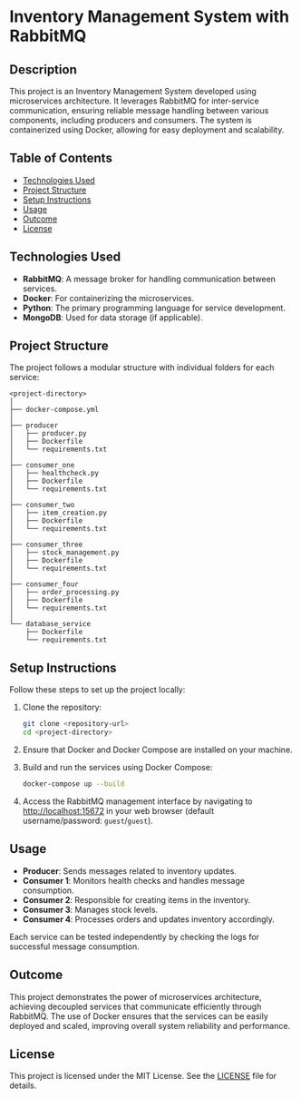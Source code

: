 # Inventory Management System with RabbitMQ

## Description
This project is an Inventory Management System developed using microservices architecture. It leverages RabbitMQ for inter-service communication, ensuring reliable message handling between various components, including producers and consumers. The system is containerized using Docker, allowing for easy deployment and scalability.

## Table of Contents
- [Technologies Used](#technologies-used)
- [Project Structure](#project-structure)
- [Setup Instructions](#setup-instructions)
- [Usage](#usage)
- [Outcome](#outcome)
- [License](#license)

## Technologies Used
- **RabbitMQ**: A message broker for handling communication between services.
- **Docker**: For containerizing the microservices.
- **Python**: The primary programming language for service development.
- **MongoDB**: Used for data storage (if applicable).

## Project Structure
The project follows a modular structure with individual folders for each service:

```plaintext
<project-directory>
│
├── docker-compose.yml
│
├── producer
│   ├── producer.py
│   ├── Dockerfile
│   └── requirements.txt
│
├── consumer_one
│   ├── healthcheck.py
│   ├── Dockerfile
│   └── requirements.txt
│
├── consumer_two
│   ├── item_creation.py
│   ├── Dockerfile
│   └── requirements.txt
│
├── consumer_three
│   ├── stock_management.py
│   ├── Dockerfile
│   └── requirements.txt
│
├── consumer_four
│   ├── order_processing.py
│   ├── Dockerfile
│   └── requirements.txt
│
└── database_service
    ├── Dockerfile
    └── requirements.txt
```

## Setup Instructions
Follow these steps to set up the project locally:

1. Clone the repository:
   ```bash
   git clone <repository-url>
   cd <project-directory>
   ```

2. Ensure that Docker and Docker Compose are installed on your machine.

3. Build and run the services using Docker Compose:
   ```bash
   docker-compose up --build
   ```

4. Access the RabbitMQ management interface by navigating to [http://localhost:15672](http://localhost:15672) in your web browser (default username/password: `guest`/`guest`).

## Usage
- **Producer**: Sends messages related to inventory updates.
- **Consumer 1**: Monitors health checks and handles message consumption.
- **Consumer 2**: Responsible for creating items in the inventory.
- **Consumer 3**: Manages stock levels.
- **Consumer 4**: Processes orders and updates inventory accordingly.

Each service can be tested independently by checking the logs for successful message consumption.

## Outcome
This project demonstrates the power of microservices architecture, achieving decoupled services that communicate efficiently through RabbitMQ. The use of Docker ensures that the services can be easily deployed and scaled, improving overall system reliability and performance.

## License
This project is licensed under the MIT License. See the [LICENSE](LICENSE) file for details.
